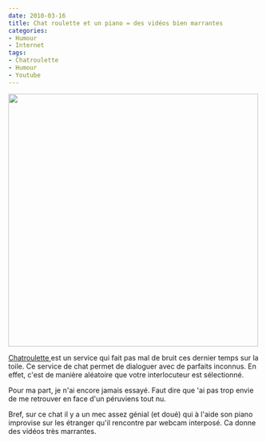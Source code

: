 ```yaml
---
date: 2010-03-16
title: Chat roulette et un piano = des vidéos bien marrantes
categories:
- Humour
- Internet
tags:
- Chatroulette
- Humour
- Youtube
---
```

<img class="alignnone size-full wp-image-1540" title="chatroulette" src="https://dlgjp9x71cipk.cloudfront.net/2010/03/chatroulette.jpg" alt="" width="500" height="506" />

<a title="Lien vers le site chatroulette" href="https://www.chatroulette.com/">Chatroulette </a>est un service qui fait pas mal de bruit ces dernier temps sur la toile. Ce service de chat permet de dialoguer avec de parfaits inconnus. En effet, c'est de manière aléatoire que votre interlocuteur est sélectionné.

<!--more-->

Pour ma part, je n'ai encore jamais essayé. Faut dire que 'ai pas trop envie de me retrouver en face d'un péruviens tout nu.

Bref, sur ce chat il y a un mec assez génial (et doué) qui à l'aide son piano improvise sur les étranger qu'il rencontre par webcam interposé. Ca donne des vidéos très marrantes.

<object classid="clsid:d27cdb6e-ae6d-11cf-96b8-444553540000" width="500" height="385" codebase="https://download.macromedia.com/pub/shockwave/cabs/flash/swflash.cab#version=6,0,40,0"><param name="allowFullScreen" value="true" /><param name="allowscriptaccess" value="always" /><param name="src" value="https://www.youtube.com/v/32vpgNiAH60&amp;hl=fr_FR&amp;fs=1&amp;" /><param name="allowfullscreen" value="true" /><embed type="application/x-shockwave-flash" width="500" height="385" src="https://www.youtube.com/v/32vpgNiAH60&amp;hl=fr_FR&amp;fs=1&amp;" allowscriptaccess="always" allowfullscreen="true"></embed></object>
